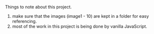 Things to note about this project.
1. make sure that the images (image1 - 10) are kept in a folder for easy referencing.
2. most of the work in this project is being done by vanilla JavaScript.
